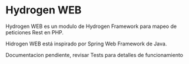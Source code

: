 # Hydrogen WEB

Hydrogen WEB es un modulo de Hydrogen Framework para mapeo de peticiones Rest en PHP.

Hidrogen WEB está inspirado por Spring Web Framework  de Java.

Documentacion pendiente, revisar Tests para detalles de funcionamiento 

